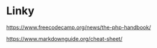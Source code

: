 # Linky

https://www.freecodecamp.org/news/the-php-handbook/

https://www.markdownguide.org/cheat-sheet/

